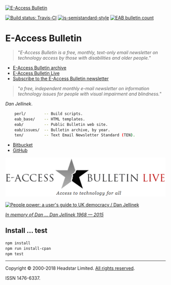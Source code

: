 [![E-Access Bulletin][eab-logo-1]][eab]

[![Build status: Travis-CI][travis-icon]][travis-ci]
[![js-semistandard-style][semi-icon]][semi]
[![EAB bulletin count][count-icon]][eab]

# E-Access Bulletin

> "_E-Access Bulletin is a free, monthly, text-only email newsletter on
> technology access by those with disabilities and older people._"

* [E-Access Bulletin archive][eab]
* [E-Access Bulletin Live][eablive]
* [Subscribe to the E-Access Bulletin newsletter][subscribe]

> "_a free, independent monthly e-mail newsletter on information technology
> issues for people with visual impairment and blindness._"

_Dan Jellinek_.

```sh
    perl/        -- Build scripts.
    eab_base/    -- HTML templates.
    eab/         -- Public Bulletin web site.
    eab/issues/  -- Bulletin archive, by year.
    ten/         -- Text Email Newsletter Standard (TEN).
```

* [Bitbucket][]
* [GitHub][]


[![E-Access Bulletin Live][eabl-logo]][eablive]

[![People power: a user's guide to UK democracy / Dan Jellinek][pp-book-image]][pp-book]

_[In memory of Dan … Dan Jellinek 1968 — 2015][tribute]_


## Install ... test

```sh
npm install
npm run install-cpan
npm test
```

---
Copyright © 2000-2018 Headstar Limited. [All rights reserved][copy].

ISSN 1476-6337.


[count-icon]: http://headstar.com/eab/badge.svg?d=3-dec "EAB bulletin count"

[travis-icon]: https://travis-ci.org/nfreear/headstar-web.svg
[travis-ci]: https://travis-ci.org/nfreear/headstar-web "Build status – Travis-CI"
[semi]: https://github.com/Flet/semistandard
[semi-icon]: https://img.shields.io/badge/code_style-semistandard-brightgreen.svg?-style=flat-square
    "Javascript coding style — 'semistandard'"
[bitbucket]: https://bitbucket.org/nfreear/headstar_web.git
[github]: https://github.com/nfreear/headstar-web
[vcard]: http://suda.co.uk/projects/X2V/get-vcard.php?uri=http://headstar.com/eab/contact.html
    "Download a vCard (VCF file), via Suda.co.uk — 'Dan-Jellinek.vcf'"
[expired-domain]: http://e-accessibility.com "| 80.87.128.130"
[copy]: http://headstar.com/site/scripts/terms.php
    "Copyright © 2000-2018 Headstar Limited. All rights reserved."
[eab]: http://headstar.com/eab/archive.html "E-Access Bulletin"
[eablive]: http://headstar.com/eablive/ "E-Access Bulletin Live"
[eabl-logo]: https://raw.githubusercontent.com/nfreear/headstar-web/master/eab/images/eablive-1.png
[eab-logo-1]: http://headstar.com/images/EAB-logo-small-trans.png
[eab-logo-2]: http://www.vision2020uk.org.uk/wp-content/uploads/EAccessBulletinLive_logo.png
[tribute]: http://headstar.com/eablive/?p=1143
    "Asking the right questions: a tribute to Dan Jellinek. Published: March 31st, 2016"
[subscribe]: http://headstar.com/eablive/?page_id=80
    "Subscribe to E-Access Bulletin newsletter"
[pp-book-old]: http://www.danjellinek.com/people-power/
[pp-book]: https://amazon.co.uk/People-Power-users-guide-democracy/dp/055216786X
[pp-book-image]: http://www.headstar.com/images/PP-cover-sma.jpg
    "People power: a user's guide to UK democracy, by Dan Jellinek / Corgi 2014."

[End]: //.
